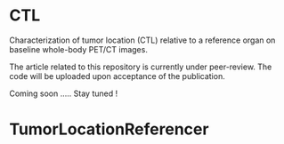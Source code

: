 # CTL
Characterization of tumor location (CTL) relative to a reference organ on baseline whole-body PET/CT images. 

The article related to this repository is currently under peer-review. The code will be uploaded upon acceptance of the publication. 

Coming soon ..... Stay tuned !

# TumorLocationReferencer

